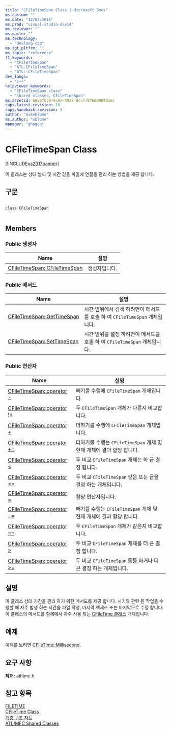 ```yaml
---
title: "CFileTimeSpan Class | Microsoft Docs"
ms.custom: ""
ms.date: "12/03/2016"
ms.prod: "visual-studio-dev14"
ms.reviewer: ""
ms.suite: ""
ms.technology: 
  - "devlang-cpp"
ms.tgt_pltfrm: ""
ms.topic: "reference"
f1_keywords: 
  - "CFileTimeSpan"
  - "ATL.CFileTimeSpan"
  - "ATL::CFileTimeSpan"
dev_langs: 
  - "C++"
helpviewer_keywords: 
  - "CFileTimeSpan class"
  - "shared classes, CFileTimeSpan"
ms.assetid: 5856fb39-9c82-4027-8ccf-8760890491ec
caps.latest.revision: 18
caps.handback.revision: 9
author: "mikeblome"
ms.author: "mblome"
manager: "ghogen"
---
```

# CFileTimeSpan Class
[!INCLUDE[vs2017banner](../../assembler/inline/includes/vs2017banner.md)]

이 클래스는 상대 날짜 및 시간 값을 파일에 연결을 관리 하는 방법을 제공 합니다.  
  
## 구문  
  
```  
  
class CFileTimeSpan  
  
```  
  
## Members  
  
### Public 생성자  
  
|Name|설명|  
|----------|--------|  
|[CFileTimeSpan::CFileTimeSpan](../Topic/CFileTimeSpan::CFileTimeSpan.md)|생성자입니다.|  
  
### Public 메서드  
  
|Name|설명|  
|----------|--------|  
|[CFileTimeSpan::GetTimeSpan](../Topic/CFileTimeSpan::GetTimeSpan.md)|시간 범위에서 검색 하려면이 메서드를 호출 하 여 `CFileTimeSpan` 개체입니다.|  
|[CFileTimeSpan::SetTimeSpan](../Topic/CFileTimeSpan::SetTimeSpan.md)|시간 범위를 설정 하려면이 메서드를 호출 하 여 `CFileTimeSpan` 개체입니다.|  
  
### Public 연산자  
  
|Name|설명|  
|----------|--------|  
|[CFileTimeSpan::operator \-](../Topic/CFileTimeSpan::operator%20-.md)|빼기를 수행에 `CFileTimeSpan` 개체입니다.|  
|[CFileTimeSpan::operator \!\=](../Topic/CFileTimeSpan::operator%20!=.md)|두 `CFileTimeSpan` 개체가 다른지 비교합니다.|  
|[CFileTimeSpan::operator \+](../Topic/CFileTimeSpan::operator%20+.md)|더하기를 수행에 `CFileTimeSpan` 개체입니다.|  
|[CFileTimeSpan::operator \+\=](../Topic/CFileTimeSpan::operator%20+=.md)|더하기를 수행는 `CFileTimeSpan` 개체 및 현재 개체에 결과 할당 합니다.|  
|[CFileTimeSpan::operator \<](../Topic/CFileTimeSpan::operator%20%3C.md)|두 비교 `CFileTimeSpan` 개체는 하 급 결정 합니다.|  
|[CFileTimeSpan::operator \<\=](../Topic/CFileTimeSpan::operator%20%3C=.md)|두 비교 `CFileTimeSpan` 같음 또는 급을 결정 하는 개체입니다.|  
|[CFileTimeSpan::operator \=](../Topic/CFileTimeSpan::operator%20=.md)|할당 연산자입니다.|  
|[CFileTimeSpan::operator \-\=](../Topic/CFileTimeSpan::operator%20-=.md)|빼기를 수행는 `CFileTimeSpan` 개체 및 현재 개체에 결과 할당 합니다.|  
|[CFileTimeSpan::operator \=\=](../Topic/CFileTimeSpan::operator%20==.md)|두 `CFileTimeSpan` 개체가 같은지 비교합니다.|  
|[CFileTimeSpan::operator \>](../Topic/CFileTimeSpan::operator%20%3E.md)|두 비교 `CFileTimeSpan` 개체를 더 큰 결정 합니다.|  
|[CFileTimeSpan::operator \>\=](../Topic/CFileTimeSpan::operator%20%3E=.md)|두 비교 `CFileTimeSpan` 동등 하거나 더 큰 결정 하는 개체입니다.|  
  
## 설명  
 이 클래스 상대 기간을 관리 하기 위한 메서드를 제공 합니다. 시기와 관련 된 작업을 수행할 때 자주 발생 하는 시간을 파일 작성, 마지막 액세스 또는 마지막으로 수정 합니다.  이 클래스의 메서드를 함께에서 자주 사용 되는  [CFileTime 클래스](../../atl-mfc-shared/reference/cfiletime-class.md) 개체입니다.  
  
## 예제  
 예제를 보려면  [CFileTime::Millisecond](../Topic/CFileTime::Millisecond.md).  
  
## 요구 사항  
 **헤더:** atltime.h  
  
## 참고 항목  
 [FILETIME](http://msdn.microsoft.com/library/windows/desktop/ms724284)   
 [CFileTime Class](../../atl-mfc-shared/reference/cfiletime-class.md)   
 [계층 구조 차트](../../mfc/hierarchy-chart.md)   
 [ATL\/MFC Shared Classes](../../atl-mfc-shared/atl-mfc-shared-classes.md)
